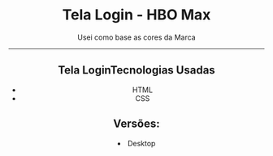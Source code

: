<h1 align='center'>Tela Login - HBO Max</h1>
<p align='center'>Usei como base as cores da Marca</p>
<hr>
<h2 align='center'>Tela LoginTecnologias Usadas</h2>
    <ul align='center'><li>HTML<li>CSS</ul>
<h2 align='center'>Versões:</h2>
<li align='center'>Desktop

